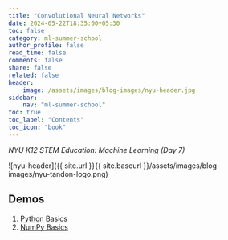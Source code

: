 ```yaml
---
title: "Convolutional Neural Networks"
date: 2024-05-22T18:35:00+05:30
toc: false
category: ml-summer-school
author_profile: false
read_time: false
comments: false
share: false
related: false
header:
    image: /assets/images/blog-images/nyu-header.jpg
sidebar:
    nav: "ml-summer-school"
toc: true
toc_label: "Contents"
toc_icon: "book"
---
```

*NYU K12 STEM Education: Machine Learning (Day 7)*

![nyu-header]({{ site.url }}{{ site.baseurl }}/assets/images/blog-images/nyu-tandon-logo.png)

## Demos
1. [Python Basics](https://github.com/rugvedmhatre/NYU-ML-2024-Session-1/blob/main/day1/demo_python_basics.ipynb)
2. [NumPy Basics](https://github.com/rugvedmhatre/NYU-ML-2024-Session-1/blob/main/day1/demo_vectors_matrices.ipynb)